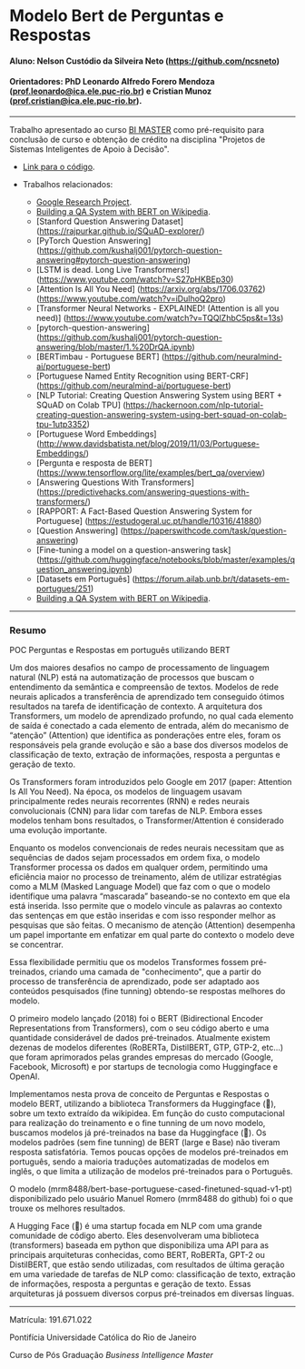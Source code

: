 # Modelo Bert de Perguntas e Respostas

#### Aluno: Nelson Custódio da Silveira Neto (https://github.com/ncsneto)
#### Orientadores: PhD Leonardo Alfredo Forero Mendoza (prof.leonardo@ica.ele.puc-rio.br) e Cristian Munoz (prof.cristian@ica.ele.puc-rio.br).

---

Trabalho apresentado ao curso [BI MASTER](https://ica.puc-rio.ai/bi-master) como pré-requisito para conclusão de curso e obtenção de crédito na disciplina "Projetos de Sistemas Inteligentes de Apoio à Decisão".

- [Link para o código](https://github.com/ncsneto/Question-Answer_BERT). 

- Trabalhos relacionados:
    - [Google Research Project](https://github.com/google-research/bert#pre-trained-models).
    - [Building a QA System with BERT on Wikipedia](https://qa.fastforwardlabs.com/pytorch/hugging%20face/wikipedia/bert/transformers/2020/05/19/Getting_Started_with_QA.html#QA-on-Wikipedia-pages).
    - [Stanford Question Answering Dataset] (https://rajpurkar.github.io/SQuAD-explorer/)
    - [PyTorch Question Answering] (https://github.com/kushalj001/pytorch-question-answering#pytorch-question-answering)
    - [LSTM is dead. Long Live Transformers!] (https://www.youtube.com/watch?v=S27pHKBEp30)
    - [Attention Is All You Need] (https://arxiv.org/abs/1706.03762) (https://www.youtube.com/watch?v=iDulhoQ2pro)
    - [Transformer Neural Networks - EXPLAINED! (Attention is all you need)] (https://www.youtube.com/watch?v=TQQlZhbC5ps&t=13s)
    - [pytorch-question-answering] (https://github.com/kushalj001/pytorch-question-answering/blob/master/1.%20DrQA.ipynb)
    - [BERTimbau - Portuguese BERT] (https://github.com/neuralmind-ai/portuguese-bert)
    - [Portuguese Named Entity Recognition using BERT-CRF] (https://github.com/neuralmind-ai/portuguese-bert)
    - [NLP Tutorial: Creating Question Answering System using BERT + SQuAD on Colab TPU] (https://hackernoon.com/nlp-tutorial-creating-question-answering-system-using-bert-squad-on-colab-tpu-1utp3352)
    - [Portuguese Word Embeddings] (http://www.davidsbatista.net/blog/2019/11/03/Portuguese-Embeddings/)
    - [Pergunta e resposta de BERT] (https://www.tensorflow.org/lite/examples/bert_qa/overview)
    - [Answering Questions With Transformers] (https://predictivehacks.com/answering-questions-with-transformers/)
    - [RAPPORT: A Fact-Based Question Answering System for Portuguese] (https://estudogeral.uc.pt/handle/10316/41880)
    - [Question Answering] (https://paperswithcode.com/task/question-answering)
    - [Fine-tuning a model on a question-answering task] (https://github.com/huggingface/notebooks/blob/master/examples/question_answering.ipynb)
    - [Datasets em Português] (https://forum.ailab.unb.br/t/datasets-em-portugues/251)
    - [Building a QA System with BERT on Wikipedia](https://qa.fastforwardlabs.com/pytorch/hugging%20face/wikipedia/bert/transformers/2020/05/19/Getting_Started_with_QA.html#QA-on-Wikipedia-pages).

---

### Resumo

POC Perguntas e Respostas em português utilizando BERT

Um dos maiores desafios no campo de processamento de linguagem natural (NLP) está na automatização de processos que buscam o entendimento da semântica e compreensão de textos. Modelos de rede neurais aplicados a transferência de aprendizado tem conseguido ótimos resultados na tarefa de identificação de contexto. A arquitetura dos Transformers, um modelo de aprendizado profundo, no qual cada elemento de saída é conectado a cada elemento de entrada, além do mecanismo de “atenção” (Attention) que identifica as ponderações entre eles, foram os responsáveis pela grande evolução e são a base dos diversos modelos de classificação de texto, extração de informações, resposta a perguntas e geração de texto.

Os Transformers foram introduzidos pelo Google em 2017 (paper: Attention Is All You Need). Na época, os modelos de linguagem usavam principalmente redes neurais recorrentes (RNN) e redes neurais convolucionais (CNN) para lidar com tarefas de NLP. Embora esses modelos tenham bons resultados, o Transformer/Attention é considerado uma evolução importante.

Enquanto os modelos convencionais de redes neurais necessitam que as sequências de dados sejam processados em ordem fixa, o modelo Transformer processa os dados em qualquer ordem, permitindo uma eficiência maior no processo de treinamento, além de utilizar estratégias como a MLM (Masked Language Model) que faz com o que o modelo identifique uma palavra “mascarada” baseando-se no contexto em que ela está inserida. Isso permite que o modelo vincule as palavras ao contexto das sentenças em que estão inseridas e com isso responder melhor as pesquisas que são feitas. O mecanismo de atenção (Attention) desempenha um papel importante em enfatizar em qual parte do contexto o modelo deve se concentrar.

Essa flexibilidade permitiu que os modelos Transformes fossem pré-treinados, criando uma camada de "conhecimento", que a partir do processo de transferência de aprendizado, pode ser adaptado aos conteúdos pesquisados (fine tunning) obtendo-se respostas melhores do modelo.

O primeiro modelo lançado (2018) foi o BERT (Bidirectional Encoder Representations from Transformers), com o seu código aberto e uma quantidade considerável de dados pré-treinados. Atualmente existem dezenas de modelos diferentes (RoBERTa, DistilBERT, GTP, GTP-2, etc...) que foram aprimorados pelas grandes empresas do mercado (Google, Facebook, Microsoft) e por startups de tecnologia como Huggingface e OpenAI.

Implementamos nesta prova de conceito de Perguntas e Respostas o modelo BERT, utilizando a biblioteca Transformers da Huggingface (🤗), sobre um texto extraído da wikipidea. Em função do custo computacional para realização do treinamento e o fine tunning de um novo modelo, buscamos modelos já pré-treinados na base da Huggingface (🤗). Os modelos padrões (sem fine tunning) de BERT (large e Base) não tiveram resposta satisfatória. Temos poucas opções de modelos pré-treinados em português, sendo a maioria traduções automatizadas de modelos em inglês, o que limita a utilização de modelos pré-treinados para o Português.

O modelo (mrm8488/bert-base-portuguese-cased-finetuned-squad-v1-pt) disponibilizado pelo usuário Manuel Romero (mrm8488 do github) foi o que trouxe os melhores resultados.

A Hugging Face (🤗) é uma startup focada em NLP com uma grande comunidade de código aberto. Eles desenvolveram uma biblioteca (transformers) baseada em python que disponibiliza uma API para as principais arquiteturas conhecidas, como BERT, RoBERTa, GPT-2 ou DistilBERT, que estão sendo utilizadas, com resultados de última geração em uma variedade de tarefas de NLP como: classificação de texto, extração de informações, resposta a perguntas e geração de texto. Essas arquiteturas já possuem diversos corpus pré-treinados em diversas línguas.


---

Matrícula: 191.671.022

Pontifícia Universidade Católica do Rio de Janeiro

Curso de Pós Graduação *Business Intelligence Master*
